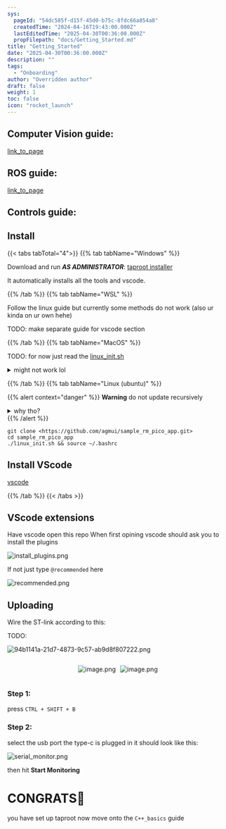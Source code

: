 ```yaml
---
sys:
  pageId: "54dc585f-d15f-45d0-b75c-8fdc66a854a8"
  createdTime: "2024-04-16T19:43:00.000Z"
  lastEditedTime: "2025-04-30T00:36:00.000Z"
  propFilepath: "docs/Getting_Started.md"
title: "Getting_Started"
date: "2025-04-30T00:36:00.000Z"
description: ""
tags:
  - "Onboarding"
author: "Overridden author"
draft: false
weight: 1
toc: false
icon: "rocket_launch"
---
```


## Computer Vision guide:

[link_to_page](86d45bc0-388b-4d26-8848-44f255f73d0e)

## ROS guide:

[link_to_page](3c76c1de-ec8f-46d6-8b0a-294005edc2d5)

## Controls guide:

## Install

{{< tabs tabTotal="4">}}
{{% tab tabName="Windows" %}}

Download and run _**AS ADMINISTRATOR**_: [taproot installer](https://github.com/Thornbots/TeachingFreshies/releases/tag/1.0)

It automatically installs all the tools and vscode.

{{% /tab %}}
{{% tab tabName="WSL" %}}

Follow the linux guide but currently some methods do not work (also ur kinda on ur own hehe)

TODO: make separate guide for vscode section

{{% /tab %}}
{{% tab tabName="MacOS" %}}

TODO: for now just read the [linux_init.sh](https://github.com/agmui/sample_rm_pico_app/blob/main/linux_init.sh)

<details>
<summary>might not work lol</summary>

`brew install libusb pkg-config`

Next install: [vscode](https://code.visualstudio.com/Download)

</details>

{{% /tab %}}
{{% tab tabName="Linux (ubuntu)" %}}

{{% alert context="danger" %}}
**Warning** do not update recursively
<details>
<summary>why tho?</summary>
There are some submodules that may go on for a while (like tinyusb) and I highly
recommend you don't need to get them.
If you want to see what submodules I update just look in `linux_init.sh`
</details>
{{% /alert %}}

```shell
git clone <https://github.com/agmui/sample_rm_pico_app.git>
cd sample_rm_pico_app
./linux_init.sh && source ~/.bashrc
```

## Install VScode

[vscode](https://code.visualstudio.com/Download)

{{% /tab %}}
{{< /tabs >}}

## VScode extensions

Have vscode open this repo
When first opining vscode should ask you to install the plugins

![install_plugins.png](https://prod-files-secure.s3.us-west-2.amazonaws.com/d518164a-d88e-44d1-a4ee-3adb3bd8bce0/89bd30f0-1825-4e77-867b-0a41ce370880/install_plugins.png?X-Amz-Algorithm=AWS4-HMAC-SHA256&X-Amz-Content-Sha256=UNSIGNED-PAYLOAD&X-Amz-Credential=ASIAZI2LB4664TJBOOBB%2F20250707%2Fus-west-2%2Fs3%2Faws4_request&X-Amz-Date=20250707T190742Z&X-Amz-Expires=3600&X-Amz-Security-Token=IQoJb3JpZ2luX2VjEHIaCXVzLXdlc3QtMiJGMEQCIAsLnfcjlp4MC4tqzcU9iyFbvvZm7GPoiJdflTlidGAAAiAxVIedIBS194tPP2%2BAPNIDTqa6VTA0jCZI57Ju9kJ01Sr%2FAwh7EAAaDDYzNzQyMzE4MzgwNSIMB2520dCHX%2BP%2F2U%2BMKtwDS8lZAZGdL7pFa39z81Qrz%2F1NEYzRlb15IgehhSC6m3a%2FRjXcHfrAWoL3ff8Cdh1buJHUqlyDeKNXAKrL02dxxVZKDZi0RureHrukxVWgIbKL7LrLXMSS2a048lRIbZIQ1WdvMMuVhBt6Zc133J1vg%2FP0Xr2e1t3t1y4HpEyeDFE%2FPKZ2tJZejZcebP81LbZIqPaL%2FjWY%2BewzO%2FUgSVWeRw3Hi2fIynbV9vZSZk19vhHHn%2BF5IiGuT8576%2F0i0HzBR%2Br5u8kBywLyS1RqoKSW4uSGp992CMWOElO0LT%2BrhI4D1iKMFU5fK9cSaxf0TcX0g5fG8iu10ngjcDyCggMOgESi07S6G%2FGciN1IYWmgY4TKCNDs3qJEE3at8UFo8643BYiwGHZtDkH%2FIqQjqanC2lYE%2FuSnaJbPfhHng%2FrqQJq2WHONpY8xGOvgSrT76T7PoW%2BsK2eKJgNuC9eLX3xq6%2BejPKL9lJQjNvdTU81JgQMFcsSXbgPK8uqNCz8AvMGbdDQ0hpKBbINdZfV4bLAVj0PaVWrS8Nee4OKST96Nogt70Yi7gcwUD9yB7w%2FG6%2FQy5EW71IaxzLwv52x9KNXBBwDZ9WpT9hT2%2BiYyM6zN6vcYFTIunHqVwTzXxGUwt5awwwY6pgFy62w53LIPsbBEKUlwCMa0Sncg7i9Ums%2F4eZO1emJVHnhkm%2BLxueE3yGk3cv7gbvEqfWck%2FHY5PC6sGOcAb3q4Kgs8ltgigldOGxF0t%2Fdk6U8c1nPY%2FSQJ7opkQy2SfcCOBzL2NyRoXys7aueklxaBqTWhP1%2Fl4yF4KElM5Go%2BzqsU%2FVeWYpgTKHKIdzvADp%2FwAzRd3NRt0axtUyd9vzC5F%2BmigSdo&X-Amz-Signature=f102c488082217e9cedd5b3466b81436dc056161489fa8b756c06e54649c87ab&X-Amz-SignedHeaders=host&x-amz-checksum-mode=ENABLED&x-id=GetObject)

If not just type `@recommended` here  

![recommended.png](https://prod-files-secure.s3.us-west-2.amazonaws.com/d518164a-d88e-44d1-a4ee-3adb3bd8bce0/61e661e9-5d85-4dfc-be0d-8d2097a5e793/recommended.png?X-Amz-Algorithm=AWS4-HMAC-SHA256&X-Amz-Content-Sha256=UNSIGNED-PAYLOAD&X-Amz-Credential=ASIAZI2LB4664TJBOOBB%2F20250707%2Fus-west-2%2Fs3%2Faws4_request&X-Amz-Date=20250707T190742Z&X-Amz-Expires=3600&X-Amz-Security-Token=IQoJb3JpZ2luX2VjEHIaCXVzLXdlc3QtMiJGMEQCIAsLnfcjlp4MC4tqzcU9iyFbvvZm7GPoiJdflTlidGAAAiAxVIedIBS194tPP2%2BAPNIDTqa6VTA0jCZI57Ju9kJ01Sr%2FAwh7EAAaDDYzNzQyMzE4MzgwNSIMB2520dCHX%2BP%2F2U%2BMKtwDS8lZAZGdL7pFa39z81Qrz%2F1NEYzRlb15IgehhSC6m3a%2FRjXcHfrAWoL3ff8Cdh1buJHUqlyDeKNXAKrL02dxxVZKDZi0RureHrukxVWgIbKL7LrLXMSS2a048lRIbZIQ1WdvMMuVhBt6Zc133J1vg%2FP0Xr2e1t3t1y4HpEyeDFE%2FPKZ2tJZejZcebP81LbZIqPaL%2FjWY%2BewzO%2FUgSVWeRw3Hi2fIynbV9vZSZk19vhHHn%2BF5IiGuT8576%2F0i0HzBR%2Br5u8kBywLyS1RqoKSW4uSGp992CMWOElO0LT%2BrhI4D1iKMFU5fK9cSaxf0TcX0g5fG8iu10ngjcDyCggMOgESi07S6G%2FGciN1IYWmgY4TKCNDs3qJEE3at8UFo8643BYiwGHZtDkH%2FIqQjqanC2lYE%2FuSnaJbPfhHng%2FrqQJq2WHONpY8xGOvgSrT76T7PoW%2BsK2eKJgNuC9eLX3xq6%2BejPKL9lJQjNvdTU81JgQMFcsSXbgPK8uqNCz8AvMGbdDQ0hpKBbINdZfV4bLAVj0PaVWrS8Nee4OKST96Nogt70Yi7gcwUD9yB7w%2FG6%2FQy5EW71IaxzLwv52x9KNXBBwDZ9WpT9hT2%2BiYyM6zN6vcYFTIunHqVwTzXxGUwt5awwwY6pgFy62w53LIPsbBEKUlwCMa0Sncg7i9Ums%2F4eZO1emJVHnhkm%2BLxueE3yGk3cv7gbvEqfWck%2FHY5PC6sGOcAb3q4Kgs8ltgigldOGxF0t%2Fdk6U8c1nPY%2FSQJ7opkQy2SfcCOBzL2NyRoXys7aueklxaBqTWhP1%2Fl4yF4KElM5Go%2BzqsU%2FVeWYpgTKHKIdzvADp%2FwAzRd3NRt0axtUyd9vzC5F%2BmigSdo&X-Amz-Signature=e6ef35f16d33ece195f9670f43f3396997ece30ff85f3a6a545e2187488d4861&X-Amz-SignedHeaders=host&x-amz-checksum-mode=ENABLED&x-id=GetObject)

## Uploading

Wire the ST-link according to this:

TODO:

![94b1141a-21d7-4873-9c57-ab9d8f807222.png](https://prod-files-secure.s3.us-west-2.amazonaws.com/d518164a-d88e-44d1-a4ee-3adb3bd8bce0/e5fad17d-ab82-4300-9f4c-505ab4b1202c/94b1141a-21d7-4873-9c57-ab9d8f807222.png?X-Amz-Algorithm=AWS4-HMAC-SHA256&X-Amz-Content-Sha256=UNSIGNED-PAYLOAD&X-Amz-Credential=ASIAZI2LB4664TJBOOBB%2F20250707%2Fus-west-2%2Fs3%2Faws4_request&X-Amz-Date=20250707T190742Z&X-Amz-Expires=3600&X-Amz-Security-Token=IQoJb3JpZ2luX2VjEHIaCXVzLXdlc3QtMiJGMEQCIAsLnfcjlp4MC4tqzcU9iyFbvvZm7GPoiJdflTlidGAAAiAxVIedIBS194tPP2%2BAPNIDTqa6VTA0jCZI57Ju9kJ01Sr%2FAwh7EAAaDDYzNzQyMzE4MzgwNSIMB2520dCHX%2BP%2F2U%2BMKtwDS8lZAZGdL7pFa39z81Qrz%2F1NEYzRlb15IgehhSC6m3a%2FRjXcHfrAWoL3ff8Cdh1buJHUqlyDeKNXAKrL02dxxVZKDZi0RureHrukxVWgIbKL7LrLXMSS2a048lRIbZIQ1WdvMMuVhBt6Zc133J1vg%2FP0Xr2e1t3t1y4HpEyeDFE%2FPKZ2tJZejZcebP81LbZIqPaL%2FjWY%2BewzO%2FUgSVWeRw3Hi2fIynbV9vZSZk19vhHHn%2BF5IiGuT8576%2F0i0HzBR%2Br5u8kBywLyS1RqoKSW4uSGp992CMWOElO0LT%2BrhI4D1iKMFU5fK9cSaxf0TcX0g5fG8iu10ngjcDyCggMOgESi07S6G%2FGciN1IYWmgY4TKCNDs3qJEE3at8UFo8643BYiwGHZtDkH%2FIqQjqanC2lYE%2FuSnaJbPfhHng%2FrqQJq2WHONpY8xGOvgSrT76T7PoW%2BsK2eKJgNuC9eLX3xq6%2BejPKL9lJQjNvdTU81JgQMFcsSXbgPK8uqNCz8AvMGbdDQ0hpKBbINdZfV4bLAVj0PaVWrS8Nee4OKST96Nogt70Yi7gcwUD9yB7w%2FG6%2FQy5EW71IaxzLwv52x9KNXBBwDZ9WpT9hT2%2BiYyM6zN6vcYFTIunHqVwTzXxGUwt5awwwY6pgFy62w53LIPsbBEKUlwCMa0Sncg7i9Ums%2F4eZO1emJVHnhkm%2BLxueE3yGk3cv7gbvEqfWck%2FHY5PC6sGOcAb3q4Kgs8ltgigldOGxF0t%2Fdk6U8c1nPY%2FSQJ7opkQy2SfcCOBzL2NyRoXys7aueklxaBqTWhP1%2Fl4yF4KElM5Go%2BzqsU%2FVeWYpgTKHKIdzvADp%2FwAzRd3NRt0axtUyd9vzC5F%2BmigSdo&X-Amz-Signature=9bd581e230e766bd566114f8e3805edbaba468fb2cbb14fadb6a593ceadc2433&X-Amz-SignedHeaders=host&x-amz-checksum-mode=ENABLED&x-id=GetObject)

<div style="display: flex;flex-direction: row; column-gap:10px; max-width: 630px;justify-content: center;">
<div>

![image.png](https://prod-files-secure.s3.us-west-2.amazonaws.com/d518164a-d88e-44d1-a4ee-3adb3bd8bce0/210ecb78-1116-4d7b-b9b7-2292f66fa2c2/image.png?X-Amz-Algorithm=AWS4-HMAC-SHA256&X-Amz-Content-Sha256=UNSIGNED-PAYLOAD&X-Amz-Credential=ASIAZI2LB466ZAJFPSF7%2F20250707%2Fus-west-2%2Fs3%2Faws4_request&X-Amz-Date=20250707T190744Z&X-Amz-Expires=3600&X-Amz-Security-Token=IQoJb3JpZ2luX2VjEHIaCXVzLXdlc3QtMiJHMEUCIDnj1FdWEwejbOhsp474%2BdgMgdhx7vRbOZBmDNdfH6PGAiEApCwJZY4gQH2dnjQrkB7%2Fk9hYQJK4wPZL3SgnxbjqX2Yq%2FwMIexAAGgw2Mzc0MjMxODM4MDUiDBV3HnIaa9xhuP9OUyrcAykfiWLEjD%2FvTDXEZcYr3NtwIw6X2MBjANo8u%2BN4VKpRaczbnfxg%2FqHaIm4r9DAZS8T%2Bx333uUyjrjP0ALWyscV%2BUW3I2Op1mKP5OVMK3JxvJtNgkTBmne5ALzvLRdOGuUKKeWgACnezz6nBgQgYJYW2wSCZoAYd7WVO%2F7F0T6GYd%2FBcoDape0tVbJ8ACm8crK3hZEu6b9%2BK%2FZnqkgw%2BQQsj6aNKP%2FRLlosOVMFzf%2B3QxrJPwJQ1KCq9CMs%2B9QEQeJIDP4G3VpdM736Bfx3Z3yDAtvjuZVuDVEMcEED3B%2FW%2B4j%2FI2qjPSnD2NXMUPimlN0GQ%2BOaEd12IyGB%2BQusbMS%2BkPQ9G5HPvL96YgSV9BuHrIThIM%2BSQq1%2BcMlwCxMfpeDKZhdlIA3owyMgNS0z4ZMrGS7wZLsUVPPm0Z8dMpEW4f%2BgB52Jq288MMAHuJGiHa4BUoFSOO11xbIJyGXSJoEPSvja1V0tcO9OG9sQdIYq3xWzgdr2cvHLzMN8b3wOGXKPi3Q%2BefHgvI6tbfhZTIdQLVdc871YRC5bPNxqunNrwGOnnfBXRuwBnhJKAEkKi3%2BspBuu6%2BaZYzQ0qpjYYT75s3YmlHHBMWsp96jrO%2Bl6OJShlo4uemwiNIGRjMIeXsMMGOqUB7ROLQJ8%2FbgPqG71UiuS33aTvcbHqEgVfACcOjUFBje1B8ViI%2F0uojXoW4WUgi2qZxBqzeLKzZIYi4MB1w6a5tX4ALHhQpyRHj2fns7vJHDwOHjZwwtDXlsbf5wHWC2gdzNVX%2BE%2FDzU24y4k4Gs6j7J8iJJGWxq%2FwlY20EoLbcwvVfYKJJxJVFpObZ%2FPZ31SyyO6im5VmmYYfzRwtVyZ8K7HKq6qV&X-Amz-Signature=7e790e81e980581eea976a3e3decc876dcec85ff9001ee982bb2881b43782a89&X-Amz-SignedHeaders=host&x-amz-checksum-mode=ENABLED&x-id=GetObject)

</div>
<div>

![image.png](https://prod-files-secure.s3.us-west-2.amazonaws.com/d518164a-d88e-44d1-a4ee-3adb3bd8bce0/33a0fd0f-8ca6-4a86-8e09-26e95ded1fff/image.png?X-Amz-Algorithm=AWS4-HMAC-SHA256&X-Amz-Content-Sha256=UNSIGNED-PAYLOAD&X-Amz-Credential=ASIAZI2LB466SAAV7NVI%2F20250707%2Fus-west-2%2Fs3%2Faws4_request&X-Amz-Date=20250707T190745Z&X-Amz-Expires=3600&X-Amz-Security-Token=IQoJb3JpZ2luX2VjEHIaCXVzLXdlc3QtMiJIMEYCIQDG80IcIbN3FpPy9ZkvW%2BAvNxPN2o9jD5U90HCJ4HJWDQIhANsWGEntfAz9EIE8tJU516UioJDSAf07P%2BAzFL3lLAO2Kv8DCHsQABoMNjM3NDIzMTgzODA1IgxOCjeZfNHuZRbo5OEq3APG0ltVSCPDMDsuI3Y2SAgGX1%2B3uuM8u%2BQ%2FO3s%2FB%2BcqTPSPvoGzs2e4ch7Wnxv5xbvYD0k0xrXXMFvnngObRY6LZn%2BJy%2FPF14GPOrNbWLkiFx3zgYqC2O2AOEGBAsgWBxc4A70FfHRDuFRBKEW3HVDBN1lFV8VotDKtDYsr9Jc%2BcBnkE4dtvykicWyYL%2Be2IPpLZSQv0MxdnpzUYEN%2B63dfBs6m0Kj4NpNAdjg7WcxYYcgoWcOLTexI6srNWZV3Hwz8hwpYPifQdL0HOXlBz3s4SMxE7e7O6D9Na2x%2BwnKeVZzXscfyit7U%2FQhVbgWxr8WirA47ChzRtV8PTeIGHbyaHNSCagHlcCd9Zw08CFVm3YoG5Zs6s%2BZNiDqSKvFhaVAs1IM%2F5geKtsh%2FTJ8QaaMUXdw%2FoqkFWuvsk6l3MjUQYHKhOpOG8d%2BOlPHTqBMhjYVmJNH4X9tjJq7KU9q6oEwMEQtscF0WsJJ8lPlPTdLzkBA6Ze6vH9LCCqEzmy9t%2BMl58biRNxAGsAjJyaiQ2IxSD%2BRdrItN%2BvNgWHQ2q52c9SbmhnrL05pG%2B9BfQrJsHAaPczye3zPKimGCapV3ubV6BeqKnVZFGBIfwn5rncPy6i5T66Xbgfj6ioOsuzD6lbDDBjqkAZyStSBC2yQIcLmc1kgv3WTzcd2P7XeJmKr0G0ARHFLMgMrUSwV7iwmNXJeaVfasuAHZtjnR8SS0qW9Qq5yMZhhTY%2BTRlzEFSk1KWBNpfeXAC7PympOYfaWasgGS0q2pXTrADHf4jC9EXLpv%2Fu2BxVelqDfuGGxuV35mKJLh1A0QJpUbMIn8nEtv5njTotJ9tSz09JkdONvXrd1IjOijMItLk%2FoM&X-Amz-Signature=9646a2d623dc1f1258582c9918db4cd8362ad150a04e48da4a0c95b93a7585be&X-Amz-SignedHeaders=host&x-amz-checksum-mode=ENABLED&x-id=GetObject)

</div>
</div>

### Step 1:

press `CTRL + SHIFT + B`

### Step 2:

select the usb port the type-c is plugged in it should look like this:

![serial_monitor.png](https://prod-files-secure.s3.us-west-2.amazonaws.com/d518164a-d88e-44d1-a4ee-3adb3bd8bce0/f03f4774-05d4-4393-b6a0-d5efb6d315ab/serial_monitor.png?X-Amz-Algorithm=AWS4-HMAC-SHA256&X-Amz-Content-Sha256=UNSIGNED-PAYLOAD&X-Amz-Credential=ASIAZI2LB4664TJBOOBB%2F20250707%2Fus-west-2%2Fs3%2Faws4_request&X-Amz-Date=20250707T190742Z&X-Amz-Expires=3600&X-Amz-Security-Token=IQoJb3JpZ2luX2VjEHIaCXVzLXdlc3QtMiJGMEQCIAsLnfcjlp4MC4tqzcU9iyFbvvZm7GPoiJdflTlidGAAAiAxVIedIBS194tPP2%2BAPNIDTqa6VTA0jCZI57Ju9kJ01Sr%2FAwh7EAAaDDYzNzQyMzE4MzgwNSIMB2520dCHX%2BP%2F2U%2BMKtwDS8lZAZGdL7pFa39z81Qrz%2F1NEYzRlb15IgehhSC6m3a%2FRjXcHfrAWoL3ff8Cdh1buJHUqlyDeKNXAKrL02dxxVZKDZi0RureHrukxVWgIbKL7LrLXMSS2a048lRIbZIQ1WdvMMuVhBt6Zc133J1vg%2FP0Xr2e1t3t1y4HpEyeDFE%2FPKZ2tJZejZcebP81LbZIqPaL%2FjWY%2BewzO%2FUgSVWeRw3Hi2fIynbV9vZSZk19vhHHn%2BF5IiGuT8576%2F0i0HzBR%2Br5u8kBywLyS1RqoKSW4uSGp992CMWOElO0LT%2BrhI4D1iKMFU5fK9cSaxf0TcX0g5fG8iu10ngjcDyCggMOgESi07S6G%2FGciN1IYWmgY4TKCNDs3qJEE3at8UFo8643BYiwGHZtDkH%2FIqQjqanC2lYE%2FuSnaJbPfhHng%2FrqQJq2WHONpY8xGOvgSrT76T7PoW%2BsK2eKJgNuC9eLX3xq6%2BejPKL9lJQjNvdTU81JgQMFcsSXbgPK8uqNCz8AvMGbdDQ0hpKBbINdZfV4bLAVj0PaVWrS8Nee4OKST96Nogt70Yi7gcwUD9yB7w%2FG6%2FQy5EW71IaxzLwv52x9KNXBBwDZ9WpT9hT2%2BiYyM6zN6vcYFTIunHqVwTzXxGUwt5awwwY6pgFy62w53LIPsbBEKUlwCMa0Sncg7i9Ums%2F4eZO1emJVHnhkm%2BLxueE3yGk3cv7gbvEqfWck%2FHY5PC6sGOcAb3q4Kgs8ltgigldOGxF0t%2Fdk6U8c1nPY%2FSQJ7opkQy2SfcCOBzL2NyRoXys7aueklxaBqTWhP1%2Fl4yF4KElM5Go%2BzqsU%2FVeWYpgTKHKIdzvADp%2FwAzRd3NRt0axtUyd9vzC5F%2BmigSdo&X-Amz-Signature=f72b2ca8d1f41d121267735c729b5367fb41d5d1c4a286f65fb49081066acae4&X-Amz-SignedHeaders=host&x-amz-checksum-mode=ENABLED&x-id=GetObject)

then hit **Start Monitoring**

# CONGRATS🎉

you have set up taproot now move onto the `C++_basics` guide
